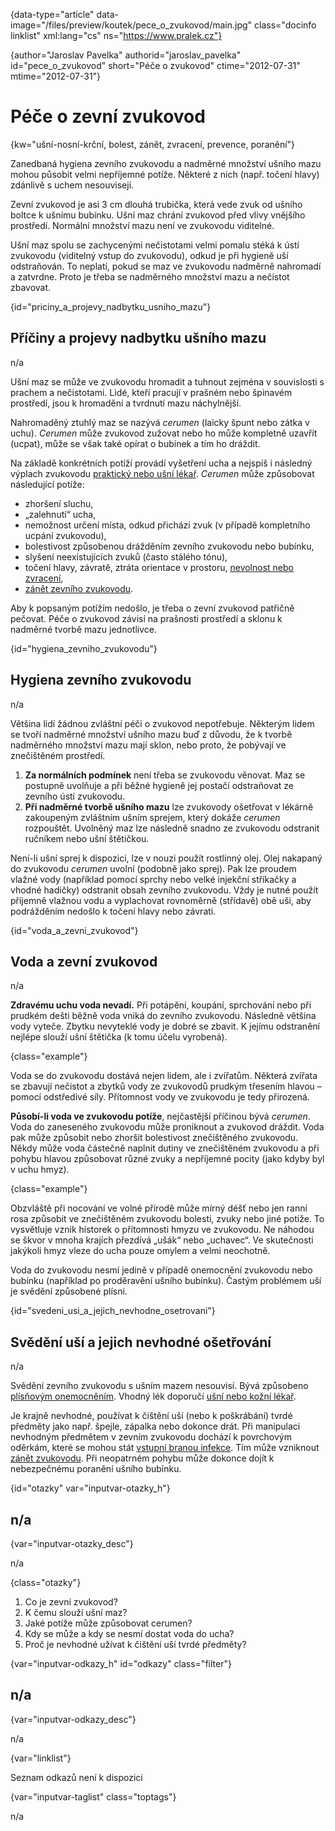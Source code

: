 
{data-type="article" data-image="/files/preview/koutek/pece\_o\_zvukovod/main.jpg" class="docinfo linklist" xml:lang="cs" ns="https://www.pralek.cz"}

{author="Jaroslav Pavelka" authorid="jaroslav\_pavelka" id="pece\_o_zvukovod" short="Péče o zvukovod" ctime="2012-07-31" mtime="2012-07-31"}

# Péče o zevní zvukovod

<!-- generated attribute kw by user_udpatekw.sh on 2019-01-10, do not edit -->

<!-- generated attribute kw by user_udpatekw.sh on 2019-09-22, do not edit -->

<!-- generated attribute kw by user_udpatekw.sh on 2019-09-26, do not edit -->

{kw="ušní-nosní-krční, bolest, zánět, zvracení, prevence, poranění"}

Zanedbaná hygiena zevního zvukovodu a nadměrné množství ušního mazu mohou působit velmi nepříjemné potíže. Některé z nich (např. točení hlavy) zdánlivě s uchem nesouvisejí.

Zevní zvukovod je asi 3 cm dlouhá trubička, která vede zvuk od ušního boltce k ušnímu bubínku. Ušní maz chrání zvukovod před vlivy vnějšího prostředí. Normální množství mazu není ve zvukovodu viditelné.

Ušní maz spolu se zachycenými nečistotami velmi pomalu stéká k ústí zvukovodu (viditelný vstup do zvukovodu), odkud je při hygieně uší odstraňován. To neplatí, pokud se maz ve zvukovodu nadměrně nahromadí a zatvrdne. Proto je třeba se nadměrného množství mazu a nečistot zbavovat.

{id="priciny\_a\_projevy\_nadbytku\_usniho_mazu"}

## Příčiny a projevy nadbytku ušního mazu

n/a

Ušní maz se může ve zvukovodu hromadit a tuhnout zejména v souvislosti s prachem a nečistotami. Lidé, kteří pracují v prašném nebo špinavém prostředí, jsou k hromadění a tvrdnutí mazu náchylnější.

Nahromaděný ztuhlý maz se nazývá _cerumen_ (laicky špunt nebo zátka v uchu). _Cerumen_ může zvukovod zužovat nebo ho může kompletně uzavřít (ucpat), může se však také opírat o bubínek a tím ho dráždit.

Na základě konkrétních potíží provádí vyšetření ucha a nejspíš i následný výplach zvukovodu [praktický nebo ušní lékař][1]. _Cerumen_ může způsobovat následující potíže:

  * zhoršení sluchu,
  * „zalehnutí“ ucha,
  * nemožnost určení místa, odkud přichází zvuk (v případě kompletního ucpání zvukovodu),
  * bolestivost způsobenou drážděním zevního zvukovodu nebo bubínku,
  * slyšení neexistujících zvuků (často stálého tónu),
  * točení hlavy, závratě, ztráta orientace v prostoru, [nevolnost nebo zvracení][2],
  * [zánět zevního zvukovodu][3].

Aby k popsaným potížím nedošlo, je třeba o zevní zvukovod patřičně pečovat. Péče o zvukovod závisí na prašnosti prostředí a sklonu k nadměrné tvorbě mazu jednotlivce.

{id="hygiena\_zevniho\_zvukovodu"}

## Hygiena zevního zvukovodu

n/a

Většina lidí žádnou zvláštní péči o zvukovod nepotřebuje. Některým lidem se tvoří nadměrné množství ušního mazu buď z důvodu, že k tvorbě nadměrného množství mazu mají sklon, nebo proto, že pobývají ve znečištěném prostředí.

  1. **Za normálních podmínek** není třeba se zvukovodu věnovat. Maz se postupně uvolňuje a při běžné hygieně jej postačí odstraňovat ze zevního ústí zvukovodu.
  2. **Při nadměrné tvorbě ušního mazu** lze zvukovody ošetřovat v lékárně zakoupeným zvláštním ušním sprejem, který dokáže _cerumen_ rozpouštět. Uvolněný maz lze následně snadno ze zvukovodu odstranit ručníkem nebo ušní štětičkou.

Není-li ušní sprej k dispozici, lze v nouzi použít rostlinný olej. Olej nakapaný do zvukovodu _cerumen_ uvolní (podobně jako sprej). Pak lze proudem vlažné vody (například pomocí sprchy nebo velké injekční stříkačky a vhodné hadičky) odstranit obsah zevního zvukovodu. Vždy je nutné použít příjemně vlažnou vodu a vyplachovat rovnoměrně (střídavě) obě uši, aby podrážděním nedošlo k točení hlavy nebo závrati.

{id="voda\_a\_zevni_zvukovod"}

## Voda a zevní zvukovod

n/a

**Zdravému uchu voda nevadí.** Při potápění, koupání, sprchování nebo při prudkém dešti běžně voda vniká do zevního zvukovodu. Následně většina vody vyteče. Zbytku nevyteklé vody je dobré se zbavit. K jejímu odstranění nejlépe slouží ušní štětička (k tomu účelu vyrobená).

{class="example"}

Voda se do zvukovodu dostává nejen lidem, ale i zvířatům. Některá zvířata se zbavují nečistot a zbytků vody ze zvukovodů prudkým třesením hlavou – pomocí odstředivé síly. Přítomnost vody ve zvukovodu je tedy přirozená.

**Působí-li voda ve zvukovodu potíže**, nejčastější příčinou bývá _cerumen_. Voda do zaneseného zvukovodu může proniknout a zvukovod dráždit. Voda pak může způsobit nebo zhoršit bolestivost znečištěného zvukovodu. Někdy může voda částečně naplnit dutiny ve znečištěném zvukovodu a při pohybu hlavou způsobovat různé zvuky a nepříjemné pocity (jako kdyby byl v uchu hmyz).

{class="example"}

Obzvláště při nocování ve volné přírodě může mírný déšť nebo jen ranní rosa způsobit ve znečištěném zvukovodu bolesti, zvuky nebo jiné potíže. To vysvětluje vznik historek o přítomnosti hmyzu ve zvukovodu. Ne náhodou se škvor v mnoha krajích přezdívá „ušák“ nebo „uchavec“. Ve skutečnosti jakýkoli hmyz vleze do ucha pouze omylem a velmi neochotně.

Voda do zvukovodu nesmí jedině v případě onemocnění zvukovodu nebo bubínku (například po proděravění ušního bubínku). Častým problémem uší je svědění způsobené plísní.

{id="svedeni\_usi\_a\_jejich\_nevhodne_osetrovani"}

## Svědění uší a jejich nevhodné ošetřování

n/a

Svědění zevního zvukovodu s ušním mazem nesouvisí. Bývá způsobeno [plísňovým onemocněním][4]. Vhodný lék doporučí [ušní nebo kožní lékař][1].

Je krajně nevhodné, používat k čištění uší (nebo k poškrábání) tvrdé předměty jako např. špejle, zápalka nebo dokonce drát. Při manipulaci nevhodným předmětem v zevním zvukovodu dochází k povrchovým oděrkám, které se mohou stát [vstupní branou infekce][5]. Tím může vzniknout [zánět zvukovodu][6]. Při neopatrném pohybu může dokonce dojít k nebezpečnému poranění ušního bubínku.

{id="otazky" var="inputvar-otazky_h"}

## n/a

{var="inputvar-otazky_desc"}

n/a

{class="otazky"}

  1. Co je zevní zvukovod?
  2. K čemu slouží ušní maz?
  3. Jaké potíže může způsobovat cerumen?
  4. Kdy se může a kdy se nesmí dostat voda do ucha?
  5. Proč je nevhodné užívat k čištění uší tvrdé předměty?

{var="inputvar-odkazy_h" id="odkazy" class="filter"}

## n/a

{var="inputvar-odkazy_desc"}

n/a

{var="linklist"}

Seznam odkazů není k dispozici

{var="inputvar-taglist" class="toptags"}

n/a

 [1]: nalehavost_lekarskeho_vysetreni
 [2]: funkcni_poruchy_traveni
 [3]: lymfaticke_uzliny
 [4]: plisne_kuze
 [5]: mikroorganizmy
 [6]: zanet

